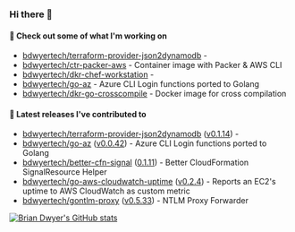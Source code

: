 ### Hi there 👋



#### 🔭 Check out some of what I'm working on

- [bdwyertech/terraform-provider-json2dynamodb](https://github.com/bdwyertech/terraform-provider-json2dynamodb) - 
- [bdwyertech/ctr-packer-aws](https://github.com/bdwyertech/ctr-packer-aws) - Container image with Packer &amp; AWS CLI
- [bdwyertech/dkr-chef-workstation](https://github.com/bdwyertech/dkr-chef-workstation) - 
- [bdwyertech/go-az](https://github.com/bdwyertech/go-az) - Azure CLI Login functions ported to Golang
- [bdwyertech/dkr-go-crosscompile](https://github.com/bdwyertech/dkr-go-crosscompile) - Docker image for cross compilation

####  🔭  Latest releases I've contributed to

- [bdwyertech/terraform-provider-json2dynamodb](https://github.com/bdwyertech/terraform-provider-json2dynamodb) ([v0.1.14](https://github.com/bdwyertech/terraform-provider-json2dynamodb/releases/tag/v0.1.14)) - 
- [bdwyertech/go-az](https://github.com/bdwyertech/go-az) ([v0.0.42](https://github.com/bdwyertech/go-az/releases/tag/v0.0.42)) - Azure CLI Login functions ported to Golang
- [bdwyertech/better-cfn-signal](https://github.com/bdwyertech/better-cfn-signal) ([0.1.11](https://github.com/bdwyertech/better-cfn-signal/releases/tag/0.1.11)) - Better CloudFormation SignalResource Helper
- [bdwyertech/go-aws-cloudwatch-uptime](https://github.com/bdwyertech/go-aws-cloudwatch-uptime) ([v0.2.4](https://github.com/bdwyertech/go-aws-cloudwatch-uptime/releases/tag/v0.2.4)) - Reports an EC2&#39;s uptime to AWS CloudWatch as custom metric
- [bdwyertech/gontlm-proxy](https://github.com/bdwyertech/gontlm-proxy) ([v0.5.33](https://github.com/bdwyertech/gontlm-proxy/releases/tag/v0.5.33)) - NTLM Proxy Forwarder

[![Brian Dwyer's GitHub stats](https://github-readme-stats.vercel.app/api?username=bdwyertech&show_icons=true&theme=gruvbox)](https://bdwyertech.net)